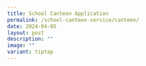 ```yaml
---
title: School Canteen Application
permalink: /school-canteen-service/canteen/
date: 2024-04-05
layout: post
description: ""
image: ""
variant: tiptap
---
```

